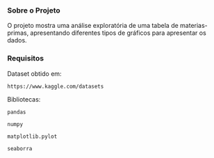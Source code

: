 ### Sobre o Projeto

O projeto mostra uma análise exploratória de uma tabela de materias-primas, apresentando diferentes tipos de gráficos para apresentar os dados.


### Requisitos

Dataset obtido em:
```
https://www.kaggle.com/datasets
```
Bibliotecas:
```
pandas
```
```
numpy
```
```
matplotlib.pylot
```
```
seaborra
```